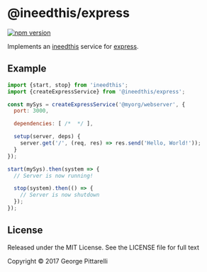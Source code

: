 # @ineedthis/express
[![npm version](https://badge.fury.io/js/ineedthis.svg)](https://badge.fury.io/js/ineedthis)

Implements an [ineedthis](https://github.com/gpittarelli/ineedthis)
service for [express](https://expressjs.com/).

## Example

```js
import {start, stop} from 'ineedthis';
import {createExpressService} from '@ineedthis/express';

const mySys = createExpressService('@myorg/webserver', {
  port: 3000,

  dependencies: [ /*  */ ],

  setup(server, deps) {
    server.get('/', (req, res) => res.send('Hello, World!'));
  }
});

start(mySys).then(system => {
  // Server is now running!

  stop(system).then(() => {
    // Server is now shutdown
  });
});
```

## License

Released under the MIT License. See the LICENSE file for full text

Copyright © 2017 George Pittarelli
